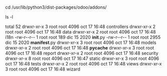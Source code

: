 cd /usr/lib/python3/dist-packages/odoo/addons/

ls -l


total 52
drwxr-xr-x 3 root root 4096 oct 17 16:48 controllers
drwxr-xr-x 2 root root 4096 oct 17 16:48 data
drwxr-xr-x 2 root root 4096 oct 17 16:48 i18n
-rw-r--r-- 1 root root  189 dic 15  2020 __init__.py
-rw-r--r-- 1 root root 2955 dic 15  2020 __manifest__.py
drwxr-xr-x 3 root root 4096 oct 17 16:48 models
drwxr-xr-x 2 root root 4096 oct 17 16:48 __pycache__
drwxr-xr-x 3 root root 4096 oct 17 16:48 report
drwxr-xr-x 2 root root 4096 oct 17 16:48 security
drwxr-xr-x 8 root root 4096 oct 17 16:47 static
drwxr-xr-x 3 root root 4096 oct 17 16:48 tests
drwxr-xr-x 2 root root 4096 oct 17 16:48 views
drwxr-xr-x 3 root root 4096 oct 17 16:48 wizard

